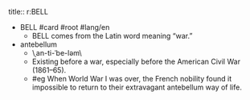 title:: r:BELL

- BELL #card #root #lang/en
	- BELL comes from the Latin word meaning “war.”
- antebellum
	- \ˌan-ti-ˈbe-ləm\
	- Existing before a war, especially before the American Civil War (1861–65).
	- #eg When World War I was over, the French nobility found it impossible to return to their extravagant antebellum way of life.